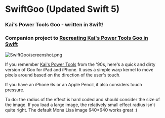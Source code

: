 # SwiftGoo (Updated Swift 5)
### Kai's Power Tools Goo - written in Swift!
### Companion project to [Recreating Kai's Power Tools Goo in Swift](http://flexmonkey.blogspot.co.uk/2016/04/recreating-kais-power-tools-goo-in-swift.html)

![SwiftGoo/screenshot.png](SwiftGoo/screenshot.png)

If you remember [Kai's Power Tools](https://en.wikipedia.org/wiki/Kai%27s_Power_Tools) from the '90s, here's a quick and dirty version of Goo for iPad and iPhone. It uses a simple warp kernel to move pixels around based on the direction of the user's touch. 

If you have an iPhone 6s or an Apple Pencil, it also considers touch pressure.

To do: the radius of the effect is hard coded and should consider the size of the image. If you load a large image, the relatively small effect radius isn't quite right. The default Mona Lisa image 640*640 works great :)
